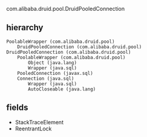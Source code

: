 com.alibaba.druid.pool.DruidPooledConnection
## hierarchy
```
PoolableWrapper (com.alibaba.druid.pool)
    DruidPooledConnection (com.alibaba.druid.pool)
DruidPooledConnection (com.alibaba.druid.pool)
    PoolableWrapper (com.alibaba.druid.pool)
        Object (java.lang)
        Wrapper (java.sql)
    PooledConnection (javax.sql)
    Connection (java.sql)
        Wrapper (java.sql)
        AutoCloseable (java.lang)
```

## fields
* StackTraceElement
* ReentrantLock